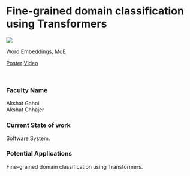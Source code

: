 # Fine-grained domain classification using Transformers

![](https://i.imgur.com/3D71U6h.png)

Word Embeddings, MoE

[Poster](38.%20Fine-grained%20domain%20classification%20using%20Transformers.pdf)
[Video](https://youtu.be/kdr8V2dSxt4)

<br>


### Faculty Name

Akshat Gahoi<br>
Akshat Chhajer


### Current State of work

Software System.


### Potential Applications

Fine-grained domain classification using Transformers.
